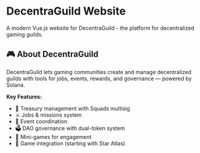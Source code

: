 # DecentraGuild Website

A modern Vue.js website for DecentraGuild - the platform for decentralized gaming guilds.

## 🎮 About DecentraGuild

DecentraGuild lets gaming communities create and manage decentralized guilds with tools for jobs, events, rewards, and governance — powered by Solana.

**Key Features:**
- 🏰 Treasury management with Squads multisig
- ⚔️ Jobs & missions system
- 📅 Event coordination
- 🗳️ DAO governance with dual-token system
- 🎲 Mini-games for engagement
- 🌌 Game integration (starting with Star Atlas)
